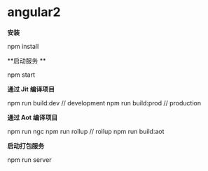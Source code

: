 # angular2

**安装**

npm install

**启动服务 **

npm start

**通过 Jit 编译项目**

npm run build:dev     // development
npm run build:prod    // production

**通过 Aot 编译项目**

npm run ngc
npm run rollup    // rollup
npm run build:aot

**启动打包服务**

npm run server


